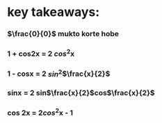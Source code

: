 # key takeaways:
### $\frac{0}{0}$ mukto korte hobe 
### 1 + cos2x = 2 $cos^2$x 
### 1 - cosx = 2 $sin^2$$\frac{x}{2}$   
### sinx = 2 sin$\frac{x}{2}$cos$\frac{x}{2}$ 
### cos 2x = 2$cos^2$x - 1   